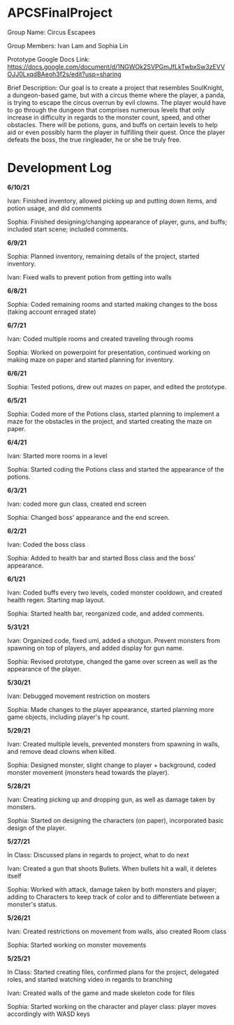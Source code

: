# APCSFinalProject

Group Name: Circus Escapees

Group Members: Ivan Lam and Sophia Lin

Prototype Google Docs Link: https://docs.google.com/document/d/1NGWOk2SVPGmJfLkTwbxSw3zEVVOJJ0LxqdBAeoh3f2s/edit?usp=sharing

Brief Description:
Our goal is to create a project that resembles SoulKnight, a dungeon-based game, but with a circus theme where the player, a panda, is trying to escape the circus overrun by evil clowns. The player would have to go through the dungeon that comprises numerous levels that only increase in difficulty in regards to the monster count, speed, and other obstacles. There will be potions, guns, and buffs on certain levels to help aid or even possibly harm the player in fulfilling their quest. Once the player defeats the boss, the true ringleader, he or she be truly free.


# Development Log
**6/10/21**

Ivan: Finished inventory, allowed picking up and putting down items, and potion usage, and did comments

Sophia: Finished designing/changing appearance of player, guns, and buffs; included start scene; included comments.

**6/9/21**

Sophia: Planned inventory, remaining details of the project, started inventory.

Ivan: Fixed walls to prevent potion from getting into walls

**6/8/21**

Sophia: Coded remaining rooms and started making changes to the boss (taking account enraged state)

**6/7/21**

Ivan: Coded multiple rooms and created traveling through rooms

Sophia: Worked on powerpoint for presentation, continued working on making maze on paper and started planning for inventory.

**6/6/21**

Sophia: Tested potions, drew out mazes on paper, and edited the prototype.

**6/5/21**

Sophia: Coded more of the Potions class, started planning to implement a maze for the obstacles in the project, and started creating the maze on paper.

**6/4/21**

Ivan: Started more rooms in a level

Sophia: Started coding the Potions class and started the appearance of the potions.

**6/3/21**

Ivan: coded more gun class, created end screen 

Sophia: Changed boss' appearance and the end screen.

**6/2/21**

Ivan: Coded the boss class

Sophia: Added to health bar and started Boss class and the boss' appearance.

**6/1/21**

Ivan: Coded buffs every two levels, coded monster cooldown, and created health regen. Starting map layout.

Sophia: Started health bar, reorganized code, and added comments.

**5/31/21**

Ivan: Organized code, fixed uml, added a shotgun. Prevent monsters from spawning on top of players, and added display for gun name.

Sophia: Revised prototype, changed the game over screen as well as the appearance of the player.

**5/30/21**

Ivan: Debugged movement restriction on mosters

Sophia: Made changes to the player appearance, started planning more game objects, including player's hp count.

**5/29/21** 

Ivan: Created multiple levels, prevented monsters from spawning in walls, and remove dead clowns when killed.

Sophia: Designed monster, slight change to player + background, coded monster movement (monsters head towards the player).

**5/28/21**

Ivan: Creating picking up and dropping gun, as well as damage taken by monsters.

Sophia: Started on designing the characters (on paper), incorporated basic design of the player.

**5/27/21**

In Class: Discussed plans in regards to project, what to do next

Ivan: Created a gun that shoots Bullets. When bullets hit a wall, it deletes itself

Sophia: Worked with attack, damage taken by both monsters and player; adding to Characters to keep track of color and to differentiate between a monster's status.

**5/26/21**

Ivan: Created restrictions on movement from walls, also created Room class

Sophia: Started working on monster movements

**5/25/21**

In Class: Started creating files, confirmed plans for the project, delegated roles, and started watching video in regards to branching

Ivan: Created walls of the game and made skeleton code for files

Sophia: Started working on the character and player class: player moves accordingly with WASD keys


